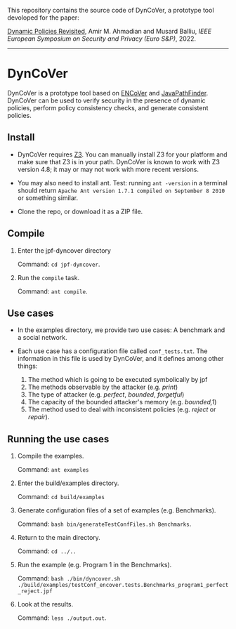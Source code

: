 This repository contains the source code of DynCoVer, a prototype tool devoloped for the paper:

[Dynamic Policies Revisited](https://github.com/amir-ahmadian/jpf-dyncover/blob/main/paper/Dynamic%20Policies%20Revisited.pdf),
Amir M. Ahmadian and Musard Balliu,
_IEEE European Symposium on Security and Privacy (Euro S&P)_, 2022.

---
# DynCoVer
DynCoVer is a prototype tool based on [ENCoVer](https://people.kth.se/~musard/files/encover.html) and [JavaPathFinder](https://github.com/javapathfinder). DynCoVer can be used to verify security in the presence of dynamic policies, perform policy consistency checks, and generate consistent policies. 

## Install

- DynCoVer requires [Z3](https://github.com/Z3Prover/z3). You can manually install Z3 for your platform and make sure that Z3 is in your path. DynCoVer is known to work with Z3 version 4.8; it may or may not work with more recent versions.

- You may also need to install ant.
  Test: running `ant -version` in a terminal should return `Apache Ant version 1.7.1 compiled on September 8 2010` or something similar.

- Clone the repo, or download it as a ZIP file.

## Compile

1. Enter the jpf-dyncover directory
   
   Command: `cd jpf-dyncover`.

2. Run the `compile` task.
   
   Command: `ant compile`.

## Use cases

- In the examples directory, we provide two use cases: A benchmark and a social network.

- Each use case has a configuration file called `conf_tests.txt`. The information in this file is used by DynCoVer, and it defines among other things:
	1. The method which is going to be executed symbolically by jpf
	2. The methods observable by the attacker (e.g. *print*)
	3. The type of attacker (e.g. *perfect*, *bounded*, *forgetful*)
	4. The capacity of the bounded attacker's memory (e.g. *bounded,1*) 
	5. The method used to deal with inconsistent policies (e.g. *reject* or *repair*).

## Running the use cases

1. Compile the examples.

   Command: `ant examples`

2. Enter the build/examples directory.

   Command: `cd build/examples`

3. Generate configuration files of a set of examples (e.g. Benchmarks).
 
   Command: `bash bin/generateTestConfFiles.sh Benchmarks`.
   
4. Return to the main directory.

   Command: `cd ../..`

5. Run the example (e.g. Program 1 in the Benchmarks).

   Command: `bash ./bin/dyncover.sh ./build/examples/testConf_encover.tests.Benchmarks_program1_perfect_reject.jpf`

6. Look at the results.

   Command: `less ./output.out`.
